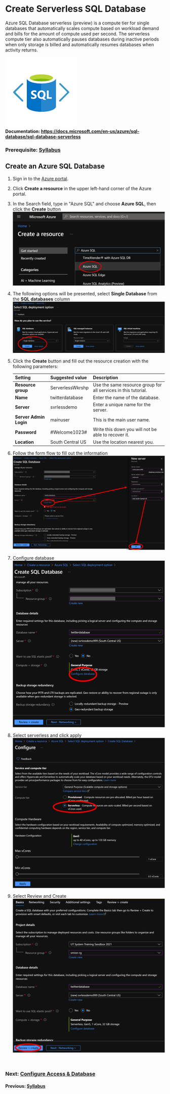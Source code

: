 # Create Serverless SQL Database

Azure SQL Database serverless (preview) is a compute tier for single databases that automatically scales compute based on workload demand and bills for the amount of compute used per second. The serverless compute tier also automatically pauses databases during inactive periods when only storage is billed and automatically resumes databases when activity returns.

![Banner](media/azure-sql-banner.png)
<br>**Documentation: https://docs.microsoft.com/en-us/azure/sql-database/sql-database-serverless**
### Prerequisite: [Syllabus](./readme.md)

## Create an Azure SQL Database

1. Sign in to the [Azure portal](https://portal.azure.com/).
1. Click **Create a resource** in the upper left-hand corner of the Azure portal.
1. In the Search field, type in "Azure SQL" and choose **Azure SQL**, then click the **Create** button 
![Search for Azure SQL](media/24-search-azure-sql.png)
1. The following options will be presented, select **Single Database** from the **SQL databases** column
![Single Database](media/25-sql-server-options.png) 
1. Click the **Create** button and fill out the resource creation with the following parameters:

    | Setting      |  Suggested value   | Description                                        |
    | --- | --- | --- |
    | **Resource group** | ServerlessWkrshp | Use the same resource group for all services in this tutorial.|
    | **Name** | twitterdatabase | Enter the name of the database. |
    | **Server** | svrlessdemo | Enter a unique name for the server. |
    | **Server Admin Login** | mainuser | This is the main user name.|
    | **Password** | #Welcome1023# | Write this down you will not be able to recover it.|
    | **Location** | South Central US | Use the location nearest you. |
    
1. Follow the form flow to fill out the information
![Configure Database Server](media/27-configure-database-server.png)
1. Configure database
![Configure Database](media/28-configure-database.png)
1. Select serverless and click apply
![Select Serverless Computing](media/29-select-serverless.png)
1. Select Review and Create
![Select Review and Create](media/30-sql-review-create.png)

<br>

### Next: [Configure Access & Database](./sql-database-access.md) ###
#### Previous: [Syllabus](./readme.md) ####

